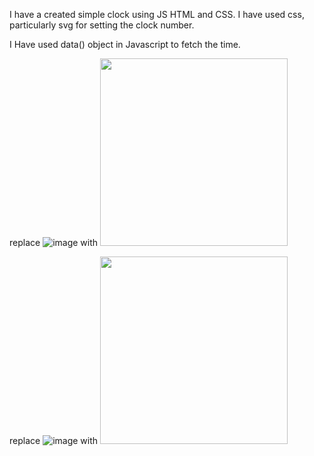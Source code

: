 I have a created simple clock using JS HTML and CSS. I have used css, particularly svg  for setting the clock number.

I Have used data() object in Javascript to fetch the time.


replace ![ image](https://your-image-url.type) with <img src="https://github.com/ranjanrana1712/clock/assets/116024984/741f4a40-1a0d-40a3-874f-7caf86f3a3fe." width="300" height="300"> 

replace ![ image](https://your-image-url.type) with <img src="https://github.com/ranjanrana1712/clock/assets/116024984/42111c59-3929-489f-a788-6710c8da06c8." width="300" height="300"> 
